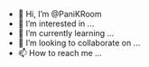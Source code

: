 - 👋 Hi, I’m @PaniKRoom
- 👀 I’m interested in ...
- 🌱 I’m currently learning ...
- 💞️ I’m looking to collaborate on ...
- 📫 How to reach me ...

<!---
PaniKRoom/PaniKRoom is a ✨ special ✨ repository because its `README.md` (this file) appears on your GitHub profile.
You can click the Preview link to take a look at your changes.
--->
